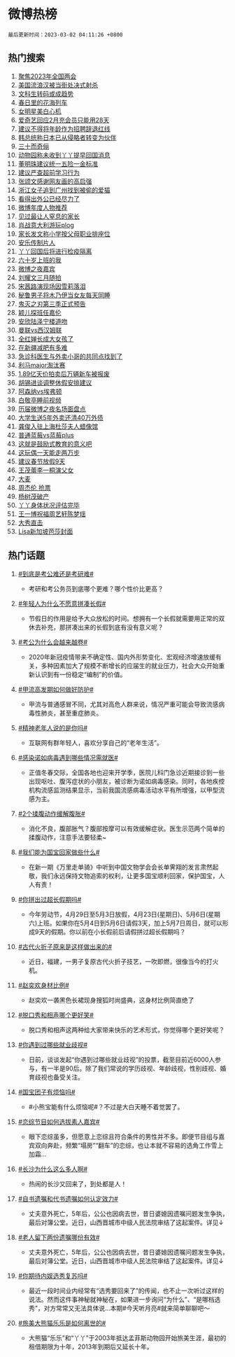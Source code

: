 # 微博热榜

`最后更新时间：2023-03-02 04:11:26 +0800`

## 热门搜索

1. [聚焦2023年全国两会](https://m.weibo.cn/search?containerid=100103type%3D1%26t%3D10%26q%3D%23%E8%81%9A%E7%84%A62023%E5%B9%B4%E5%85%A8%E5%9B%BD%E4%B8%A4%E4%BC%9A%23&stream_entry_id=51&isnewpage=1&extparam=seat%3D1%26c_type%3D51%26stream_entry_id%3D51%26filter_type%3Drealtimehot%26pos%3D0%26dgr%3D0%26cate%3D10103%26display_time%3D1677701485%26pre_seqid%3D1677701485602031888153&luicode=10000011&lfid=106003type%253D25%2526t%253D3%2526disable_hot%253D1%2526filter_type%253Drealtimehot)
1. [美国流浪汉被当街处决式射杀](https://m.weibo.cn/search?containerid=100103type%3D1%26t%3D10%26q%3D%23%E7%BE%8E%E5%9B%BD%E6%B5%81%E6%B5%AA%E6%B1%89%E8%A2%AB%E5%BD%93%E8%A1%97%E5%A4%84%E5%86%B3%E5%BC%8F%E5%B0%84%E6%9D%80%23&stream_entry_id=31&isnewpage=1&extparam=seat%3D1%26lcate%3D5001%26c_type%3D31%26cate%3D5001%26band_rank%3D1%26q%3D%2523%25E7%25BE%258E%25E5%259B%25BD%25E6%25B5%2581%25E6%25B5%25AA%25E6%25B1%2589%25E8%25A2%25AB%25E5%25BD%2593%25E8%25A1%2597%25E5%25A4%2584%25E5%2586%25B3%25E5%25BC%258F%25E5%25B0%2584%25E6%259D%2580%2523%26dgr%3D0%26stream_entry_id%3D31%26filter_type%3Drealtimehot%26pos%3D0%26realpos%3D1%26flag%3D0%26display_time%3D1677701485%26pre_seqid%3D1677701485602031888153&luicode=10000011&lfid=106003type%253D25%2526t%253D3%2526disable_hot%253D1%2526filter_type%253Drealtimehot)
1. [文科生转码或成趋势](https://m.weibo.cn/search?containerid=100103type%3D1%26t%3D10%26q%3D%23%E6%96%87%E7%A7%91%E7%94%9F%E8%BD%AC%E7%A0%81%E6%88%96%E6%88%90%E8%B6%8B%E5%8A%BF%23&stream_entry_id=31&isnewpage=1&extparam=seat%3D1%26lcate%3D5001%26c_type%3D31%26cate%3D5001%26band_rank%3D2%26q%3D%2523%25E6%2596%2587%25E7%25A7%2591%25E7%2594%259F%25E8%25BD%25AC%25E7%25A0%2581%25E6%2588%2596%25E6%2588%2590%25E8%25B6%258B%25E5%258A%25BF%2523%26dgr%3D0%26stream_entry_id%3D31%26filter_type%3Drealtimehot%26pos%3D1%26realpos%3D2%26flag%3D0%26display_time%3D1677701485%26pre_seqid%3D1677701485602031888153&luicode=10000011&lfid=106003type%253D25%2526t%253D3%2526disable_hot%253D1%2526filter_type%253Drealtimehot)
1. [春日里的花海列车](https://m.weibo.cn/search?containerid=100103type%3D1%26t%3D10%26q%3D%23%E6%98%A5%E6%97%A5%E9%87%8C%E7%9A%84%E8%8A%B1%E6%B5%B7%E5%88%97%E8%BD%A6%23&stream_entry_id=31&isnewpage=1&extparam=seat%3D1%26lcate%3D5001%26c_type%3D31%26cate%3D5001%26band_rank%3D3%26q%3D%2523%25E6%2598%25A5%25E6%2597%25A5%25E9%2587%258C%25E7%259A%2584%25E8%258A%25B1%25E6%25B5%25B7%25E5%2588%2597%25E8%25BD%25A6%2523%26dgr%3D0%26stream_entry_id%3D31%26filter_type%3Drealtimehot%26pos%3D2%26realpos%3D3%26flag%3D0%26display_time%3D1677701485%26pre_seqid%3D1677701485602031888153&luicode=10000011&lfid=106003type%253D25%2526t%253D3%2526disable_hot%253D1%2526filter_type%253Drealtimehot)
1. [女明星美白心机](https://m.weibo.cn/search?containerid=100103type%3D1%26t%3D10%26q%3D%23%E5%A5%B3%E6%98%8E%E6%98%9F%E7%BE%8E%E7%99%BD%E5%BF%83%E6%9C%BA%23&stream_entry_id=31&isnewpage=1&extparam=seat%3D1%26lcate%3D5001%26c_type%3D31%26cate%3D5001%26adid%3D181147%26q%3D%2523%25E5%25A5%25B3%25E6%2598%258E%25E6%2598%259F%25E7%25BE%258E%25E7%2599%25BD%25E5%25BF%2583%25E6%259C%25BA%2523%26dgr%3D0%26stream_entry_id%3D31%26filter_type%3Drealtimehot%26band_rank%3D4%26topic_ad%3D1%26pos%3D3%26display_time%3D1677701485%26pre_seqid%3D1677701485602031888153&luicode=10000011&lfid=106003type%253D25%2526t%253D3%2526disable_hot%253D1%2526filter_type%253Drealtimehot)
1. [爱奇艺回应2月充会员只能用28天](https://m.weibo.cn/search?containerid=100103type%3D1%26t%3D10%26q%3D%23%E7%88%B1%E5%A5%87%E8%89%BA%E5%9B%9E%E5%BA%942%E6%9C%88%E5%85%85%E4%BC%9A%E5%91%98%E5%8F%AA%E8%83%BD%E7%94%A828%E5%A4%A9%23&stream_entry_id=31&isnewpage=1&extparam=seat%3D1%26lcate%3D5001%26c_type%3D31%26cate%3D5001%26band_rank%3D4%26q%3D%2523%25E7%2588%25B1%25E5%25A5%2587%25E8%2589%25BA%25E5%259B%259E%25E5%25BA%25942%25E6%259C%2588%25E5%2585%2585%25E4%25BC%259A%25E5%2591%2598%25E5%258F%25AA%25E8%2583%25BD%25E7%2594%25A828%25E5%25A4%25A9%2523%26dgr%3D0%26stream_entry_id%3D31%26filter_type%3Drealtimehot%26pos%3D4%26realpos%3D4%26flag%3D0%26display_time%3D1677701485%26pre_seqid%3D1677701485602031888153&luicode=10000011&lfid=106003type%253D25%2526t%253D3%2526disable_hot%253D1%2526filter_type%253Drealtimehot)
1. [建议不得将年龄作为招聘辞退红线](https://m.weibo.cn/search?containerid=100103type%3D1%26t%3D10%26q%3D%23%E5%BB%BA%E8%AE%AE%E4%B8%8D%E5%BE%97%E5%B0%86%E5%B9%B4%E9%BE%84%E4%BD%9C%E4%B8%BA%E6%8B%9B%E8%81%98%E8%BE%9E%E9%80%80%E7%BA%A2%E7%BA%BF%23&stream_entry_id=31&isnewpage=1&extparam=seat%3D1%26lcate%3D5001%26c_type%3D31%26cate%3D5001%26band_rank%3D5%26q%3D%2523%25E5%25BB%25BA%25E8%25AE%25AE%25E4%25B8%258D%25E5%25BE%2597%25E5%25B0%2586%25E5%25B9%25B4%25E9%25BE%2584%25E4%25BD%259C%25E4%25B8%25BA%25E6%258B%259B%25E8%2581%2598%25E8%25BE%259E%25E9%2580%2580%25E7%25BA%25A2%25E7%25BA%25BF%2523%26dgr%3D0%26stream_entry_id%3D31%26filter_type%3Drealtimehot%26pos%3D5%26realpos%3D5%26flag%3D0%26display_time%3D1677701485%26pre_seqid%3D1677701485602031888153&luicode=10000011&lfid=106003type%253D25%2526t%253D3%2526disable_hot%253D1%2526filter_type%253Drealtimehot)
1. [韩总统称日本已从侵略者转变为伙伴](https://m.weibo.cn/search?containerid=100103type%3D1%26t%3D10%26q%3D%23%E9%9F%A9%E6%80%BB%E7%BB%9F%E7%A7%B0%E6%97%A5%E6%9C%AC%E5%B7%B2%E4%BB%8E%E4%BE%B5%E7%95%A5%E8%80%85%E8%BD%AC%E5%8F%98%E4%B8%BA%E4%BC%99%E4%BC%B4%23&stream_entry_id=31&isnewpage=1&extparam=seat%3D1%26lcate%3D5001%26c_type%3D31%26cate%3D5001%26band_rank%3D6%26q%3D%2523%25E9%259F%25A9%25E6%2580%25BB%25E7%25BB%259F%25E7%25A7%25B0%25E6%2597%25A5%25E6%259C%25AC%25E5%25B7%25B2%25E4%25BB%258E%25E4%25BE%25B5%25E7%2595%25A5%25E8%2580%2585%25E8%25BD%25AC%25E5%258F%2598%25E4%25B8%25BA%25E4%25BC%2599%25E4%25BC%25B4%2523%26dgr%3D0%26stream_entry_id%3D31%26filter_type%3Drealtimehot%26pos%3D6%26realpos%3D6%26flag%3D0%26display_time%3D1677701485%26pre_seqid%3D1677701485602031888153&luicode=10000011&lfid=106003type%253D25%2526t%253D3%2526disable_hot%253D1%2526filter_type%253Drealtimehot)
1. [三十而奇俪](https://m.weibo.cn/search?containerid=100103type%3D1%26t%3D10%26q%3D%23%E4%B8%89%E5%8D%81%E8%80%8C%E5%A5%87%E4%BF%AA%23&stream_entry_id=31&isnewpage=1&extparam=seat%3D1%26lcate%3D5001%26c_type%3D31%26cate%3D5001%26adid%3D181159%26q%3D%2523%25E4%25B8%2589%25E5%258D%2581%25E8%2580%258C%25E5%25A5%2587%25E4%25BF%25AA%2523%26dgr%3D0%26stream_entry_id%3D31%26filter_type%3Drealtimehot%26band_rank%3D7%26topic_ad%3D1%26pos%3D7%26display_time%3D1677701485%26pre_seqid%3D1677701485602031888153&luicode=10000011&lfid=106003type%253D25%2526t%253D3%2526disable_hot%253D1%2526filter_type%253Drealtimehot)
1. [动物园称未收到丫丫提早回国消息](https://m.weibo.cn/search?containerid=100103type%3D1%26t%3D10%26q%3D%23%E5%8A%A8%E7%89%A9%E5%9B%AD%E7%A7%B0%E6%9C%AA%E6%94%B6%E5%88%B0%E4%B8%AB%E4%B8%AB%E6%8F%90%E6%97%A9%E5%9B%9E%E5%9B%BD%E6%B6%88%E6%81%AF%23&stream_entry_id=31&isnewpage=1&extparam=seat%3D1%26lcate%3D5001%26c_type%3D31%26cate%3D5001%26band_rank%3D7%26q%3D%2523%25E5%258A%25A8%25E7%2589%25A9%25E5%259B%25AD%25E7%25A7%25B0%25E6%259C%25AA%25E6%2594%25B6%25E5%2588%25B0%25E4%25B8%25AB%25E4%25B8%25AB%25E6%258F%2590%25E6%2597%25A9%25E5%259B%259E%25E5%259B%25BD%25E6%25B6%2588%25E6%2581%25AF%2523%26dgr%3D0%26stream_entry_id%3D31%26filter_type%3Drealtimehot%26pos%3D8%26realpos%3D7%26flag%3D0%26display_time%3D1677701485%26pre_seqid%3D1677701485602031888153&luicode=10000011&lfid=106003type%253D25%2526t%253D3%2526disable_hot%253D1%2526filter_type%253Drealtimehot)
1. [董明珠建议统一五险一金标准](https://m.weibo.cn/search?containerid=100103type%3D1%26t%3D10%26q%3D%23%E8%91%A3%E6%98%8E%E7%8F%A0%E5%BB%BA%E8%AE%AE%E7%BB%9F%E4%B8%80%E4%BA%94%E9%99%A9%E4%B8%80%E9%87%91%E6%A0%87%E5%87%86%23&stream_entry_id=31&isnewpage=1&extparam=seat%3D1%26lcate%3D5001%26c_type%3D31%26cate%3D5001%26band_rank%3D8%26q%3D%2523%25E8%2591%25A3%25E6%2598%258E%25E7%258F%25A0%25E5%25BB%25BA%25E8%25AE%25AE%25E7%25BB%259F%25E4%25B8%2580%25E4%25BA%2594%25E9%2599%25A9%25E4%25B8%2580%25E9%2587%2591%25E6%25A0%2587%25E5%2587%2586%2523%26dgr%3D0%26stream_entry_id%3D31%26filter_type%3Drealtimehot%26pos%3D9%26realpos%3D8%26flag%3D0%26display_time%3D1677701485%26pre_seqid%3D1677701485602031888153&luicode=10000011&lfid=106003type%253D25%2526t%253D3%2526disable_hot%253D1%2526filter_type%253Drealtimehot)
1. [建议严查超前学习行为](https://m.weibo.cn/search?containerid=100103type%3D1%26t%3D10%26q%3D%23%E5%BB%BA%E8%AE%AE%E4%B8%A5%E6%9F%A5%E8%B6%85%E5%89%8D%E5%AD%A6%E4%B9%A0%E8%A1%8C%E4%B8%BA%23&stream_entry_id=31&isnewpage=1&extparam=seat%3D1%26lcate%3D5001%26c_type%3D31%26cate%3D5001%26band_rank%3D9%26q%3D%2523%25E5%25BB%25BA%25E8%25AE%25AE%25E4%25B8%25A5%25E6%259F%25A5%25E8%25B6%2585%25E5%2589%258D%25E5%25AD%25A6%25E4%25B9%25A0%25E8%25A1%258C%25E4%25B8%25BA%2523%26dgr%3D0%26stream_entry_id%3D31%26filter_type%3Drealtimehot%26pos%3D10%26realpos%3D9%26flag%3D0%26display_time%3D1677701485%26pre_seqid%3D1677701485602031888153&luicode=10000011&lfid=106003type%253D25%2526t%253D3%2526disable_hot%253D1%2526filter_type%253Drealtimehot)
1. [张颂文感谢网友画的高启强](https://m.weibo.cn/search?containerid=100103type%3D1%26t%3D10%26q%3D%23%E5%BC%A0%E9%A2%82%E6%96%87%E6%84%9F%E8%B0%A2%E7%BD%91%E5%8F%8B%E7%94%BB%E7%9A%84%E9%AB%98%E5%90%AF%E5%BC%BA%23&stream_entry_id=31&isnewpage=1&extparam=seat%3D1%26lcate%3D5001%26c_type%3D31%26cate%3D5001%26band_rank%3D10%26q%3D%2523%25E5%25BC%25A0%25E9%25A2%2582%25E6%2596%2587%25E6%2584%259F%25E8%25B0%25A2%25E7%25BD%2591%25E5%258F%258B%25E7%2594%25BB%25E7%259A%2584%25E9%25AB%2598%25E5%2590%25AF%25E5%25BC%25BA%2523%26dgr%3D0%26stream_entry_id%3D31%26filter_type%3Drealtimehot%26pos%3D11%26realpos%3D10%26flag%3D0%26display_time%3D1677701485%26pre_seqid%3D1677701485602031888153&luicode=10000011&lfid=106003type%253D25%2526t%253D3%2526disable_hot%253D1%2526filter_type%253Drealtimehot)
1. [浙江女子追到广州找到被偷的爱猫](https://m.weibo.cn/search?containerid=100103type%3D1%26t%3D10%26q%3D%23%E6%B5%99%E6%B1%9F%E5%A5%B3%E5%AD%90%E8%BF%BD%E5%88%B0%E5%B9%BF%E5%B7%9E%E6%89%BE%E5%88%B0%E8%A2%AB%E5%81%B7%E7%9A%84%E7%88%B1%E7%8C%AB%23&stream_entry_id=31&isnewpage=1&extparam=seat%3D1%26lcate%3D5001%26c_type%3D31%26cate%3D5001%26band_rank%3D11%26q%3D%2523%25E6%25B5%2599%25E6%25B1%259F%25E5%25A5%25B3%25E5%25AD%2590%25E8%25BF%25BD%25E5%2588%25B0%25E5%25B9%25BF%25E5%25B7%259E%25E6%2589%25BE%25E5%2588%25B0%25E8%25A2%25AB%25E5%2581%25B7%25E7%259A%2584%25E7%2588%25B1%25E7%258C%25AB%2523%26dgr%3D0%26stream_entry_id%3D31%26filter_type%3Drealtimehot%26pos%3D12%26realpos%3D11%26flag%3D0%26display_time%3D1677701485%26pre_seqid%3D1677701485602031888153&luicode=10000011&lfid=106003type%253D25%2526t%253D3%2526disable_hot%253D1%2526filter_type%253Drealtimehot)
1. [看得出外公已经尽力了](https://m.weibo.cn/search?containerid=100103type%3D1%26t%3D10%26q%3D%23%E7%9C%8B%E5%BE%97%E5%87%BA%E5%A4%96%E5%85%AC%E5%B7%B2%E7%BB%8F%E5%B0%BD%E5%8A%9B%E4%BA%86%23&stream_entry_id=31&isnewpage=1&extparam=seat%3D1%26lcate%3D5001%26c_type%3D31%26cate%3D5001%26band_rank%3D12%26q%3D%2523%25E7%259C%258B%25E5%25BE%2597%25E5%2587%25BA%25E5%25A4%2596%25E5%2585%25AC%25E5%25B7%25B2%25E7%25BB%258F%25E5%25B0%25BD%25E5%258A%259B%25E4%25BA%2586%2523%26dgr%3D0%26stream_entry_id%3D31%26filter_type%3Drealtimehot%26pos%3D13%26realpos%3D12%26flag%3D0%26display_time%3D1677701485%26pre_seqid%3D1677701485602031888153&luicode=10000011&lfid=106003type%253D25%2526t%253D3%2526disable_hot%253D1%2526filter_type%253Drealtimehot)
1. [微博年度人物推荐](https://m.weibo.cn/search?containerid=100103type%3D1%26t%3D10%26q%3D%23%E5%BE%AE%E5%8D%9A%E5%B9%B4%E5%BA%A6%E4%BA%BA%E7%89%A9%E6%8E%A8%E8%8D%90%23&stream_entry_id=31&isnewpage=1&extparam=seat%3D1%26lcate%3D5001%26c_type%3D31%26cate%3D5001%26band_rank%3D13%26q%3D%2523%25E5%25BE%25AE%25E5%258D%259A%25E5%25B9%25B4%25E5%25BA%25A6%25E4%25BA%25BA%25E7%2589%25A9%25E6%258E%25A8%25E8%258D%2590%2523%26dgr%3D0%26stream_entry_id%3D31%26filter_type%3Drealtimehot%26pos%3D14%26realpos%3D13%26flag%3D0%26display_time%3D1677701485%26pre_seqid%3D1677701485602031888153&luicode=10000011&lfid=106003type%253D25%2526t%253D3%2526disable_hot%253D1%2526filter_type%253Drealtimehot)
1. [见过最让人窒息的家长](https://m.weibo.cn/search?containerid=100103type%3D1%26t%3D10%26q%3D%23%E8%A7%81%E8%BF%87%E6%9C%80%E8%AE%A9%E4%BA%BA%E7%AA%92%E6%81%AF%E7%9A%84%E5%AE%B6%E9%95%BF%23&stream_entry_id=31&isnewpage=1&extparam=seat%3D1%26lcate%3D5001%26c_type%3D31%26cate%3D5001%26band_rank%3D14%26q%3D%2523%25E8%25A7%2581%25E8%25BF%2587%25E6%259C%2580%25E8%25AE%25A9%25E4%25BA%25BA%25E7%25AA%2592%25E6%2581%25AF%25E7%259A%2584%25E5%25AE%25B6%25E9%2595%25BF%2523%26dgr%3D0%26stream_entry_id%3D31%26filter_type%3Drealtimehot%26pos%3D15%26realpos%3D14%26flag%3D0%26display_time%3D1677701485%26pre_seqid%3D1677701485602031888153&luicode=10000011&lfid=106003type%253D25%2526t%253D3%2526disable_hot%253D1%2526filter_type%253Drealtimehot)
1. [肖战意大利游玩plog](https://m.weibo.cn/search?containerid=100103type%3D1%26t%3D10%26q%3D%23%E8%82%96%E6%88%98%E6%84%8F%E5%A4%A7%E5%88%A9%E6%B8%B8%E7%8E%A9plog%23&stream_entry_id=31&isnewpage=1&extparam=seat%3D1%26lcate%3D5001%26c_type%3D31%26cate%3D5001%26band_rank%3D15%26q%3D%2523%25E8%2582%2596%25E6%2588%2598%25E6%2584%258F%25E5%25A4%25A7%25E5%2588%25A9%25E6%25B8%25B8%25E7%258E%25A9plog%2523%26dgr%3D0%26stream_entry_id%3D31%26filter_type%3Drealtimehot%26pos%3D16%26realpos%3D15%26flag%3D0%26display_time%3D1677701485%26pre_seqid%3D1677701485602031888153&luicode=10000011&lfid=106003type%253D25%2526t%253D3%2526disable_hot%253D1%2526filter_type%253Drealtimehot)
1. [家长发文称小学按父母职业排座位](https://m.weibo.cn/search?containerid=100103type%3D1%26t%3D10%26q%3D%23%E5%AE%B6%E9%95%BF%E5%8F%91%E6%96%87%E7%A7%B0%E5%B0%8F%E5%AD%A6%E6%8C%89%E7%88%B6%E6%AF%8D%E8%81%8C%E4%B8%9A%E6%8E%92%E5%BA%A7%E4%BD%8D%23&stream_entry_id=31&isnewpage=1&extparam=seat%3D1%26lcate%3D5001%26c_type%3D31%26cate%3D5001%26band_rank%3D16%26q%3D%2523%25E5%25AE%25B6%25E9%2595%25BF%25E5%258F%2591%25E6%2596%2587%25E7%25A7%25B0%25E5%25B0%258F%25E5%25AD%25A6%25E6%258C%2589%25E7%2588%25B6%25E6%25AF%258D%25E8%2581%258C%25E4%25B8%259A%25E6%258E%2592%25E5%25BA%25A7%25E4%25BD%258D%2523%26dgr%3D0%26stream_entry_id%3D31%26filter_type%3Drealtimehot%26pos%3D17%26realpos%3D16%26flag%3D0%26display_time%3D1677701485%26pre_seqid%3D1677701485602031888153&luicode=10000011&lfid=106003type%253D25%2526t%253D3%2526disable_hot%253D1%2526filter_type%253Drealtimehot)
1. [安乐传制片人](https://m.weibo.cn/search?containerid=100103type%3D1%26t%3D10%26q%3D%23%E5%AE%89%E4%B9%90%E4%BC%A0%E5%88%B6%E7%89%87%E4%BA%BA%23&stream_entry_id=31&isnewpage=1&extparam=seat%3D1%26lcate%3D5001%26c_type%3D31%26cate%3D5001%26band_rank%3D17%26q%3D%2523%25E5%25AE%2589%25E4%25B9%2590%25E4%25BC%25A0%25E5%2588%25B6%25E7%2589%2587%25E4%25BA%25BA%2523%26dgr%3D0%26stream_entry_id%3D31%26filter_type%3Drealtimehot%26pos%3D18%26realpos%3D17%26flag%3D0%26display_time%3D1677701485%26pre_seqid%3D1677701485602031888153&luicode=10000011&lfid=106003type%253D25%2526t%253D3%2526disable_hot%253D1%2526filter_type%253Drealtimehot)
1. [丫丫回国后将进行检疫隔离](https://m.weibo.cn/search?containerid=100103type%3D1%26t%3D10%26q%3D%23%E4%B8%AB%E4%B8%AB%E5%9B%9E%E5%9B%BD%E5%90%8E%E5%B0%86%E8%BF%9B%E8%A1%8C%E6%A3%80%E7%96%AB%E9%9A%94%E7%A6%BB%23&stream_entry_id=31&isnewpage=1&extparam=seat%3D1%26lcate%3D5001%26c_type%3D31%26cate%3D5001%26band_rank%3D18%26q%3D%2523%25E4%25B8%25AB%25E4%25B8%25AB%25E5%259B%259E%25E5%259B%25BD%25E5%2590%258E%25E5%25B0%2586%25E8%25BF%259B%25E8%25A1%258C%25E6%25A3%2580%25E7%2596%25AB%25E9%259A%2594%25E7%25A6%25BB%2523%26dgr%3D0%26stream_entry_id%3D31%26filter_type%3Drealtimehot%26pos%3D19%26realpos%3D18%26flag%3D0%26display_time%3D1677701485%26pre_seqid%3D1677701485602031888153&luicode=10000011&lfid=106003type%253D25%2526t%253D3%2526disable_hot%253D1%2526filter_type%253Drealtimehot)
1. [六十岁上班的我](https://m.weibo.cn/search?containerid=100103type%3D1%26t%3D10%26q%3D%23%E5%85%AD%E5%8D%81%E5%B2%81%E4%B8%8A%E7%8F%AD%E7%9A%84%E6%88%91%23&stream_entry_id=31&isnewpage=1&extparam=seat%3D1%26lcate%3D5001%26c_type%3D31%26cate%3D5001%26band_rank%3D19%26q%3D%2523%25E5%2585%25AD%25E5%258D%2581%25E5%25B2%2581%25E4%25B8%258A%25E7%258F%25AD%25E7%259A%2584%25E6%2588%2591%2523%26dgr%3D0%26stream_entry_id%3D31%26filter_type%3Drealtimehot%26pos%3D20%26realpos%3D19%26flag%3D0%26display_time%3D1677701485%26pre_seqid%3D1677701485602031888153&luicode=10000011&lfid=106003type%253D25%2526t%253D3%2526disable_hot%253D1%2526filter_type%253Drealtimehot)
1. [微博之夜嘉宾](https://m.weibo.cn/search?containerid=100103type%3D1%26t%3D10%26q%3D%23%E5%BE%AE%E5%8D%9A%E4%B9%8B%E5%A4%9C%E5%98%89%E5%AE%BE%23&stream_entry_id=31&isnewpage=1&extparam=seat%3D1%26lcate%3D5001%26c_type%3D31%26cate%3D5001%26band_rank%3D20%26q%3D%2523%25E5%25BE%25AE%25E5%258D%259A%25E4%25B9%258B%25E5%25A4%259C%25E5%2598%2589%25E5%25AE%25BE%2523%26dgr%3D0%26stream_entry_id%3D31%26filter_type%3Drealtimehot%26pos%3D21%26realpos%3D20%26flag%3D0%26display_time%3D1677701485%26pre_seqid%3D1677701485602031888153&luicode=10000011&lfid=106003type%253D25%2526t%253D3%2526disable_hot%253D1%2526filter_type%253Drealtimehot)
1. [刘耀文三月随拍](https://m.weibo.cn/search?containerid=100103type%3D1%26t%3D10%26q%3D%23%E5%88%98%E8%80%80%E6%96%87%E4%B8%89%E6%9C%88%E9%9A%8F%E6%8B%8D%23&stream_entry_id=31&isnewpage=1&extparam=seat%3D1%26lcate%3D5001%26c_type%3D31%26cate%3D5001%26band_rank%3D21%26q%3D%2523%25E5%2588%2598%25E8%2580%2580%25E6%2596%2587%25E4%25B8%2589%25E6%259C%2588%25E9%259A%258F%25E6%258B%258D%2523%26dgr%3D0%26stream_entry_id%3D31%26filter_type%3Drealtimehot%26pos%3D22%26realpos%3D21%26flag%3D1%26display_time%3D1677701485%26pre_seqid%3D1677701485602031888153&luicode=10000011&lfid=106003type%253D25%2526t%253D3%2526disable_hot%253D1%2526filter_type%253Drealtimehot)
1. [宋茜路演现场因雪莉落泪](https://m.weibo.cn/search?containerid=100103type%3D1%26t%3D10%26q%3D%23%E5%AE%8B%E8%8C%9C%E8%B7%AF%E6%BC%94%E7%8E%B0%E5%9C%BA%E5%9B%A0%E9%9B%AA%E8%8E%89%E8%90%BD%E6%B3%AA%23&stream_entry_id=31&isnewpage=1&extparam=seat%3D1%26lcate%3D5001%26c_type%3D31%26cate%3D5001%26band_rank%3D22%26q%3D%2523%25E5%25AE%258B%25E8%258C%259C%25E8%25B7%25AF%25E6%25BC%2594%25E7%258E%25B0%25E5%259C%25BA%25E5%259B%25A0%25E9%259B%25AA%25E8%258E%2589%25E8%2590%25BD%25E6%25B3%25AA%2523%26dgr%3D0%26stream_entry_id%3D31%26filter_type%3Drealtimehot%26pos%3D23%26realpos%3D22%26flag%3D0%26display_time%3D1677701485%26pre_seqid%3D1677701485602031888153&luicode=10000011&lfid=106003type%253D25%2526t%253D3%2526disable_hot%253D1%2526filter_type%253Drealtimehot)
1. [秘鲁男子将木乃伊当女友每天同睡](https://m.weibo.cn/search?containerid=100103type%3D1%26t%3D10%26q%3D%23%E7%A7%98%E9%B2%81%E7%94%B7%E5%AD%90%E5%B0%86%E6%9C%A8%E4%B9%83%E4%BC%8A%E5%BD%93%E5%A5%B3%E5%8F%8B%E6%AF%8F%E5%A4%A9%E5%90%8C%E7%9D%A1%23&stream_entry_id=31&isnewpage=1&extparam=seat%3D1%26lcate%3D5001%26c_type%3D31%26cate%3D5001%26band_rank%3D23%26q%3D%2523%25E7%25A7%2598%25E9%25B2%2581%25E7%2594%25B7%25E5%25AD%2590%25E5%25B0%2586%25E6%259C%25A8%25E4%25B9%2583%25E4%25BC%258A%25E5%25BD%2593%25E5%25A5%25B3%25E5%258F%258B%25E6%25AF%258F%25E5%25A4%25A9%25E5%2590%258C%25E7%259D%25A1%2523%26dgr%3D0%26stream_entry_id%3D31%26filter_type%3Drealtimehot%26pos%3D24%26realpos%3D23%26flag%3D0%26display_time%3D1677701485%26pre_seqid%3D1677701485602031888153&luicode=10000011&lfid=106003type%253D25%2526t%253D3%2526disable_hot%253D1%2526filter_type%253Drealtimehot)
1. [鬼灭之刃第三季正式预告](https://m.weibo.cn/search?containerid=100103type%3D1%26t%3D10%26q%3D%23%E9%AC%BC%E7%81%AD%E4%B9%8B%E5%88%83%E7%AC%AC%E4%B8%89%E5%AD%A3%E6%AD%A3%E5%BC%8F%E9%A2%84%E5%91%8A%23&stream_entry_id=31&isnewpage=1&extparam=seat%3D1%26lcate%3D5001%26c_type%3D31%26cate%3D5001%26band_rank%3D24%26q%3D%2523%25E9%25AC%25BC%25E7%2581%25AD%25E4%25B9%258B%25E5%2588%2583%25E7%25AC%25AC%25E4%25B8%2589%25E5%25AD%25A3%25E6%25AD%25A3%25E5%25BC%258F%25E9%25A2%2584%25E5%2591%258A%2523%26dgr%3D0%26stream_entry_id%3D31%26filter_type%3Drealtimehot%26pos%3D25%26realpos%3D24%26flag%3D0%26display_time%3D1677701485%26pre_seqid%3D1677701485602031888153&luicode=10000011&lfid=106003type%253D25%2526t%253D3%2526disable_hot%253D1%2526filter_type%253Drealtimehot)
1. [颖儿探班任嘉伦](https://m.weibo.cn/search?containerid=100103type%3D1%26t%3D10%26q%3D%23%E9%A2%96%E5%84%BF%E6%8E%A2%E7%8F%AD%E4%BB%BB%E5%98%89%E4%BC%A6%23&stream_entry_id=31&isnewpage=1&extparam=seat%3D1%26lcate%3D5001%26c_type%3D31%26cate%3D5001%26band_rank%3D25%26q%3D%2523%25E9%25A2%2596%25E5%2584%25BF%25E6%258E%25A2%25E7%258F%25AD%25E4%25BB%25BB%25E5%2598%2589%25E4%25BC%25A6%2523%26dgr%3D0%26stream_entry_id%3D31%26filter_type%3Drealtimehot%26pos%3D26%26realpos%3D25%26flag%3D0%26display_time%3D1677701485%26pre_seqid%3D1677701485602031888153&luicode=10000011&lfid=106003type%253D25%2526t%253D3%2526disable_hot%253D1%2526filter_type%253Drealtimehot)
1. [安欣陆泽宁楼道吻](https://m.weibo.cn/search?containerid=100103type%3D1%26t%3D10%26q%3D%23%E5%AE%89%E6%AC%A3%E9%99%86%E6%B3%BD%E5%AE%81%E6%A5%BC%E9%81%93%E5%90%BB%23&stream_entry_id=31&isnewpage=1&extparam=seat%3D1%26lcate%3D5001%26c_type%3D31%26cate%3D5001%26band_rank%3D26%26q%3D%2523%25E5%25AE%2589%25E6%25AC%25A3%25E9%2599%2586%25E6%25B3%25BD%25E5%25AE%2581%25E6%25A5%25BC%25E9%2581%2593%25E5%2590%25BB%2523%26dgr%3D0%26stream_entry_id%3D31%26filter_type%3Drealtimehot%26pos%3D27%26realpos%3D26%26flag%3D0%26display_time%3D1677701485%26pre_seqid%3D1677701485602031888153&luicode=10000011&lfid=106003type%253D25%2526t%253D3%2526disable_hot%253D1%2526filter_type%253Drealtimehot)
1. [曼联vs西汉姆联](https://m.weibo.cn/search?containerid=100103type%3D1%26t%3D10%26q%3D%23%E6%9B%BC%E8%81%94vs%E8%A5%BF%E6%B1%89%E5%A7%86%E8%81%94%23&stream_entry_id=31&isnewpage=1&extparam=seat%3D1%26lcate%3D5001%26c_type%3D31%26cate%3D5001%26band_rank%3D27%26q%3D%2523%25E6%259B%25BC%25E8%2581%2594vs%25E8%25A5%25BF%25E6%25B1%2589%25E5%25A7%2586%25E8%2581%2594%2523%26dgr%3D0%26stream_entry_id%3D31%26filter_type%3Drealtimehot%26pos%3D28%26realpos%3D27%26flag%3D1%26display_time%3D1677701485%26pre_seqid%3D1677701485602031888153&luicode=10000011&lfid=106003type%253D25%2526t%253D3%2526disable_hot%253D1%2526filter_type%253Drealtimehot)
1. [全红婵长成大女孩了](https://m.weibo.cn/search?containerid=100103type%3D1%26t%3D10%26q%3D%23%E5%85%A8%E7%BA%A2%E5%A9%B5%E9%95%BF%E6%88%90%E5%A4%A7%E5%A5%B3%E5%AD%A9%E4%BA%86%23&stream_entry_id=31&isnewpage=1&extparam=seat%3D1%26lcate%3D5001%26c_type%3D31%26cate%3D5001%26band_rank%3D28%26q%3D%2523%25E5%2585%25A8%25E7%25BA%25A2%25E5%25A9%25B5%25E9%2595%25BF%25E6%2588%2590%25E5%25A4%25A7%25E5%25A5%25B3%25E5%25AD%25A9%25E4%25BA%2586%2523%26dgr%3D0%26stream_entry_id%3D31%26filter_type%3Drealtimehot%26pos%3D29%26realpos%3D28%26flag%3D0%26display_time%3D1677701485%26pre_seqid%3D1677701485602031888153&luicode=10000011&lfid=106003type%253D25%2526t%253D3%2526disable_hot%253D1%2526filter_type%253Drealtimehot)
1. [在新疆减肥有多难](https://m.weibo.cn/search?containerid=100103type%3D1%26t%3D10%26q%3D%23%E5%9C%A8%E6%96%B0%E7%96%86%E5%87%8F%E8%82%A5%E6%9C%89%E5%A4%9A%E9%9A%BE%23&stream_entry_id=31&isnewpage=1&extparam=seat%3D1%26lcate%3D5001%26c_type%3D31%26cate%3D5001%26band_rank%3D29%26q%3D%2523%25E5%259C%25A8%25E6%2596%25B0%25E7%2596%2586%25E5%2587%258F%25E8%2582%25A5%25E6%259C%2589%25E5%25A4%259A%25E9%259A%25BE%2523%26dgr%3D0%26stream_entry_id%3D31%26filter_type%3Drealtimehot%26pos%3D30%26realpos%3D29%26flag%3D0%26display_time%3D1677701485%26pre_seqid%3D1677701485602031888153&luicode=10000011&lfid=106003type%253D25%2526t%253D3%2526disable_hot%253D1%2526filter_type%253Drealtimehot)
1. [急诊科医生与外卖小哥的共同点找到了](https://m.weibo.cn/search?containerid=100103type%3D1%26t%3D10%26q%3D%23%E6%80%A5%E8%AF%8A%E7%A7%91%E5%8C%BB%E7%94%9F%E4%B8%8E%E5%A4%96%E5%8D%96%E5%B0%8F%E5%93%A5%E7%9A%84%E5%85%B1%E5%90%8C%E7%82%B9%E6%89%BE%E5%88%B0%E4%BA%86%23&stream_entry_id=31&isnewpage=1&extparam=seat%3D1%26lcate%3D5001%26c_type%3D31%26cate%3D5001%26band_rank%3D30%26q%3D%2523%25E6%2580%25A5%25E8%25AF%258A%25E7%25A7%2591%25E5%258C%25BB%25E7%2594%259F%25E4%25B8%258E%25E5%25A4%2596%25E5%258D%2596%25E5%25B0%258F%25E5%2593%25A5%25E7%259A%2584%25E5%2585%25B1%25E5%2590%258C%25E7%2582%25B9%25E6%2589%25BE%25E5%2588%25B0%25E4%25BA%2586%2523%26dgr%3D0%26stream_entry_id%3D31%26filter_type%3Drealtimehot%26pos%3D31%26realpos%3D30%26flag%3D0%26display_time%3D1677701485%26pre_seqid%3D1677701485602031888153&luicode=10000011&lfid=106003type%253D25%2526t%253D3%2526disable_hot%253D1%2526filter_type%253Drealtimehot)
1. [利马major淘汰赛](https://m.weibo.cn/search?containerid=100103type%3D1%26t%3D10%26q%3D%23%E5%88%A9%E9%A9%ACmajor%E6%B7%98%E6%B1%B0%E8%B5%9B%23&stream_entry_id=31&isnewpage=1&extparam=seat%3D1%26lcate%3D5001%26c_type%3D31%26cate%3D5001%26band_rank%3D31%26q%3D%2523%25E5%2588%25A9%25E9%25A9%25ACmajor%25E6%25B7%2598%25E6%25B1%25B0%25E8%25B5%259B%2523%26dgr%3D0%26stream_entry_id%3D31%26filter_type%3Drealtimehot%26pos%3D32%26realpos%3D31%26flag%3D1%26display_time%3D1677701485%26pre_seqid%3D1677701485602031888153&luicode=10000011&lfid=106003type%253D25%2526t%253D3%2526disable_hot%253D1%2526filter_type%253Drealtimehot)
1. [1.89亿天价拍卖后万辆新车被报废](https://m.weibo.cn/search?containerid=100103type%3D1%26t%3D10%26q%3D%231.89%E4%BA%BF%E5%A4%A9%E4%BB%B7%E6%8B%8D%E5%8D%96%E5%90%8E%E4%B8%87%E8%BE%86%E6%96%B0%E8%BD%A6%E8%A2%AB%E6%8A%A5%E5%BA%9F%23&stream_entry_id=31&isnewpage=1&extparam=seat%3D1%26lcate%3D5001%26c_type%3D31%26cate%3D5001%26band_rank%3D32%26q%3D%25231.89%25E4%25BA%25BF%25E5%25A4%25A9%25E4%25BB%25B7%25E6%258B%258D%25E5%258D%2596%25E5%2590%258E%25E4%25B8%2587%25E8%25BE%2586%25E6%2596%25B0%25E8%25BD%25A6%25E8%25A2%25AB%25E6%258A%25A5%25E5%25BA%259F%2523%26dgr%3D0%26stream_entry_id%3D31%26filter_type%3Drealtimehot%26pos%3D33%26realpos%3D32%26flag%3D0%26display_time%3D1677701485%26pre_seqid%3D1677701485602031888153&luicode=10000011&lfid=106003type%253D25%2526t%253D3%2526disable_hot%253D1%2526filter_type%253Drealtimehot)
1. [胡锡进谈调整休假安排建议](https://m.weibo.cn/search?containerid=100103type%3D1%26t%3D10%26q%3D%23%E8%83%A1%E9%94%A1%E8%BF%9B%E8%B0%88%E8%B0%83%E6%95%B4%E4%BC%91%E5%81%87%E5%AE%89%E6%8E%92%E5%BB%BA%E8%AE%AE%23&stream_entry_id=31&isnewpage=1&extparam=seat%3D1%26lcate%3D5001%26c_type%3D31%26cate%3D5001%26band_rank%3D33%26q%3D%2523%25E8%2583%25A1%25E9%2594%25A1%25E8%25BF%259B%25E8%25B0%2588%25E8%25B0%2583%25E6%2595%25B4%25E4%25BC%2591%25E5%2581%2587%25E5%25AE%2589%25E6%258E%2592%25E5%25BB%25BA%25E8%25AE%25AE%2523%26dgr%3D0%26stream_entry_id%3D31%26filter_type%3Drealtimehot%26pos%3D34%26realpos%3D33%26flag%3D0%26display_time%3D1677701485%26pre_seqid%3D1677701485602031888153&luicode=10000011&lfid=106003type%253D25%2526t%253D3%2526disable_hot%253D1%2526filter_type%253Drealtimehot)
1. [阿森纳vs埃弗顿](https://m.weibo.cn/search?containerid=100103type%3D1%26t%3D10%26q%3D%23%E9%98%BF%E6%A3%AE%E7%BA%B3vs%E5%9F%83%E5%BC%97%E9%A1%BF%23&stream_entry_id=31&isnewpage=1&extparam=seat%3D1%26lcate%3D5001%26c_type%3D31%26cate%3D5001%26band_rank%3D34%26q%3D%2523%25E9%2598%25BF%25E6%25A3%25AE%25E7%25BA%25B3vs%25E5%259F%2583%25E5%25BC%2597%25E9%25A1%25BF%2523%26dgr%3D0%26stream_entry_id%3D31%26filter_type%3Drealtimehot%26pos%3D35%26realpos%3D34%26flag%3D1%26display_time%3D1677701485%26pre_seqid%3D1677701485602031888153&luicode=10000011&lfid=106003type%253D25%2526t%253D3%2526disable_hot%253D1%2526filter_type%253Drealtimehot)
1. [白敬亭睡前视频](https://m.weibo.cn/search?containerid=100103type%3D1%26t%3D10%26q%3D%23%E7%99%BD%E6%95%AC%E4%BA%AD%E7%9D%A1%E5%89%8D%E8%A7%86%E9%A2%91%23&stream_entry_id=31&isnewpage=1&extparam=seat%3D1%26lcate%3D5001%26c_type%3D31%26cate%3D5001%26band_rank%3D35%26q%3D%2523%25E7%2599%25BD%25E6%2595%25AC%25E4%25BA%25AD%25E7%259D%25A1%25E5%2589%258D%25E8%25A7%2586%25E9%25A2%2591%2523%26dgr%3D0%26stream_entry_id%3D31%26filter_type%3Drealtimehot%26pos%3D36%26realpos%3D35%26flag%3D0%26display_time%3D1677701485%26pre_seqid%3D1677701485602031888153&luicode=10000011&lfid=106003type%253D25%2526t%253D3%2526disable_hot%253D1%2526filter_type%253Drealtimehot)
1. [历届微博之夜名场面盘点](https://m.weibo.cn/search?containerid=100103type%3D1%26t%3D10%26q%3D%23%E5%8E%86%E5%B1%8A%E5%BE%AE%E5%8D%9A%E4%B9%8B%E5%A4%9C%E5%90%8D%E5%9C%BA%E9%9D%A2%E7%9B%98%E7%82%B9%23&stream_entry_id=31&isnewpage=1&extparam=seat%3D1%26lcate%3D5001%26c_type%3D31%26cate%3D5001%26band_rank%3D36%26q%3D%2523%25E5%258E%2586%25E5%25B1%258A%25E5%25BE%25AE%25E5%258D%259A%25E4%25B9%258B%25E5%25A4%259C%25E5%2590%258D%25E5%259C%25BA%25E9%259D%25A2%25E7%259B%2598%25E7%2582%25B9%2523%26dgr%3D0%26stream_entry_id%3D31%26filter_type%3Drealtimehot%26pos%3D37%26realpos%3D36%26flag%3D0%26display_time%3D1677701485%26pre_seqid%3D1677701485602031888153&luicode=10000011&lfid=106003type%253D25%2526t%253D3%2526disable_hot%253D1%2526filter_type%253Drealtimehot)
1. [大学生送5年外卖还清40万外债](https://m.weibo.cn/search?containerid=100103type%3D1%26t%3D10%26q%3D%23%E5%A4%A7%E5%AD%A6%E7%94%9F%E9%80%815%E5%B9%B4%E5%A4%96%E5%8D%96%E8%BF%98%E6%B8%8540%E4%B8%87%E5%A4%96%E5%80%BA%23&stream_entry_id=31&isnewpage=1&extparam=seat%3D1%26lcate%3D5001%26c_type%3D31%26cate%3D5001%26band_rank%3D37%26q%3D%2523%25E5%25A4%25A7%25E5%25AD%25A6%25E7%2594%259F%25E9%2580%25815%25E5%25B9%25B4%25E5%25A4%2596%25E5%258D%2596%25E8%25BF%2598%25E6%25B8%258540%25E4%25B8%2587%25E5%25A4%2596%25E5%2580%25BA%2523%26dgr%3D0%26stream_entry_id%3D31%26filter_type%3Drealtimehot%26pos%3D38%26realpos%3D37%26flag%3D0%26display_time%3D1677701485%26pre_seqid%3D1677701485602031888153&luicode=10000011&lfid=106003type%253D25%2526t%253D3%2526disable_hot%253D1%2526filter_type%253Drealtimehot)
1. [龚俊入驻上海杜莎夫人蜡像馆](https://m.weibo.cn/search?containerid=100103type%3D1%26t%3D10%26q%3D%23%E9%BE%9A%E4%BF%8A%E5%85%A5%E9%A9%BB%E4%B8%8A%E6%B5%B7%E6%9D%9C%E8%8E%8E%E5%A4%AB%E4%BA%BA%E8%9C%A1%E5%83%8F%E9%A6%86%23&stream_entry_id=31&isnewpage=1&extparam=seat%3D1%26lcate%3D5001%26c_type%3D31%26cate%3D5001%26band_rank%3D38%26q%3D%2523%25E9%25BE%259A%25E4%25BF%258A%25E5%2585%25A5%25E9%25A9%25BB%25E4%25B8%258A%25E6%25B5%25B7%25E6%259D%259C%25E8%258E%258E%25E5%25A4%25AB%25E4%25BA%25BA%25E8%259C%25A1%25E5%2583%258F%25E9%25A6%2586%2523%26dgr%3D0%26stream_entry_id%3D31%26filter_type%3Drealtimehot%26pos%3D39%26realpos%3D38%26flag%3D0%26display_time%3D1677701485%26pre_seqid%3D1677701485602031888153&luicode=10000011&lfid=106003type%253D25%2526t%253D3%2526disable_hot%253D1%2526filter_type%253Drealtimehot)
1. [普通蓝莓vs蓝莓plus](https://m.weibo.cn/search?containerid=100103type%3D1%26t%3D10%26q%3D%23%E6%99%AE%E9%80%9A%E8%93%9D%E8%8E%93vs%E8%93%9D%E8%8E%93plus%23&stream_entry_id=31&isnewpage=1&extparam=seat%3D1%26lcate%3D5001%26c_type%3D31%26cate%3D5001%26band_rank%3D39%26q%3D%2523%25E6%2599%25AE%25E9%2580%259A%25E8%2593%259D%25E8%258E%2593vs%25E8%2593%259D%25E8%258E%2593plus%2523%26dgr%3D0%26stream_entry_id%3D31%26filter_type%3Drealtimehot%26pos%3D40%26realpos%3D39%26flag%3D1%26display_time%3D1677701485%26pre_seqid%3D1677701485602031888153&luicode=10000011&lfid=106003type%253D25%2526t%253D3%2526disable_hot%253D1%2526filter_type%253Drealtimehot)
1. [这就是鼓励式教育的意义吧](https://m.weibo.cn/search?containerid=100103type%3D1%26t%3D10%26q%3D%23%E8%BF%99%E5%B0%B1%E6%98%AF%E9%BC%93%E5%8A%B1%E5%BC%8F%E6%95%99%E8%82%B2%E7%9A%84%E6%84%8F%E4%B9%89%E5%90%A7%23&stream_entry_id=31&isnewpage=1&extparam=seat%3D1%26lcate%3D5001%26c_type%3D31%26cate%3D5001%26band_rank%3D40%26q%3D%2523%25E8%25BF%2599%25E5%25B0%25B1%25E6%2598%25AF%25E9%25BC%2593%25E5%258A%25B1%25E5%25BC%258F%25E6%2595%2599%25E8%2582%25B2%25E7%259A%2584%25E6%2584%258F%25E4%25B9%2589%25E5%2590%25A7%2523%26dgr%3D0%26stream_entry_id%3D31%26filter_type%3Drealtimehot%26pos%3D41%26realpos%3D40%26flag%3D0%26display_time%3D1677701485%26pre_seqid%3D1677701485602031888153&luicode=10000011&lfid=106003type%253D25%2526t%253D3%2526disable_hot%253D1%2526filter_type%253Drealtimehot)
1. [这玩偶一天能走两万步](https://m.weibo.cn/search?containerid=100103type%3D1%26t%3D10%26q%3D%23%E8%BF%99%E7%8E%A9%E5%81%B6%E4%B8%80%E5%A4%A9%E8%83%BD%E8%B5%B0%E4%B8%A4%E4%B8%87%E6%AD%A5%23&stream_entry_id=31&isnewpage=1&extparam=seat%3D1%26lcate%3D5001%26c_type%3D31%26cate%3D5001%26band_rank%3D41%26q%3D%2523%25E8%25BF%2599%25E7%258E%25A9%25E5%2581%25B6%25E4%25B8%2580%25E5%25A4%25A9%25E8%2583%25BD%25E8%25B5%25B0%25E4%25B8%25A4%25E4%25B8%2587%25E6%25AD%25A5%2523%26dgr%3D0%26stream_entry_id%3D31%26filter_type%3Drealtimehot%26pos%3D42%26realpos%3D41%26flag%3D0%26display_time%3D1677701485%26pre_seqid%3D1677701485602031888153&luicode=10000011&lfid=106003type%253D25%2526t%253D3%2526disable_hot%253D1%2526filter_type%253Drealtimehot)
1. [建议春节放假9天](https://m.weibo.cn/search?containerid=100103type%3D1%26t%3D10%26q%3D%23%E5%BB%BA%E8%AE%AE%E6%98%A5%E8%8A%82%E6%94%BE%E5%81%879%E5%A4%A9%23&stream_entry_id=31&isnewpage=1&extparam=seat%3D1%26lcate%3D5001%26c_type%3D31%26cate%3D5001%26band_rank%3D42%26q%3D%2523%25E5%25BB%25BA%25E8%25AE%25AE%25E6%2598%25A5%25E8%258A%2582%25E6%2594%25BE%25E5%2581%25879%25E5%25A4%25A9%2523%26dgr%3D0%26stream_entry_id%3D31%26filter_type%3Drealtimehot%26pos%3D43%26realpos%3D42%26flag%3D0%26display_time%3D1677701485%26pre_seqid%3D1677701485602031888153&luicode=10000011&lfid=106003type%253D25%2526t%253D3%2526disable_hot%253D1%2526filter_type%253Drealtimehot)
1. [王茂蕾李一桐演父女](https://m.weibo.cn/search?containerid=100103type%3D1%26t%3D10%26q%3D%23%E7%8E%8B%E8%8C%82%E8%95%BE%E6%9D%8E%E4%B8%80%E6%A1%90%E6%BC%94%E7%88%B6%E5%A5%B3%23&stream_entry_id=31&isnewpage=1&extparam=seat%3D1%26lcate%3D5001%26c_type%3D31%26cate%3D5001%26band_rank%3D43%26q%3D%2523%25E7%258E%258B%25E8%258C%2582%25E8%2595%25BE%25E6%259D%258E%25E4%25B8%2580%25E6%25A1%2590%25E6%25BC%2594%25E7%2588%25B6%25E5%25A5%25B3%2523%26dgr%3D0%26stream_entry_id%3D31%26filter_type%3Drealtimehot%26pos%3D44%26realpos%3D43%26flag%3D0%26display_time%3D1677701485%26pre_seqid%3D1677701485602031888153&luicode=10000011&lfid=106003type%253D25%2526t%253D3%2526disable_hot%253D1%2526filter_type%253Drealtimehot)
1. [大麦](https://m.weibo.cn/search?containerid=100103type%3D1%26t%3D10%26q%3D%E5%A4%A7%E9%BA%A6&stream_entry_id=31&isnewpage=1&extparam=seat%3D1%26lcate%3D5001%26c_type%3D31%26cate%3D5001%26band_rank%3D44%26q%3D%25E5%25A4%25A7%25E9%25BA%25A6%26dgr%3D0%26stream_entry_id%3D31%26filter_type%3Drealtimehot%26pos%3D45%26realpos%3D44%26flag%3D0%26display_time%3D1677701485%26pre_seqid%3D1677701485602031888153&luicode=10000011&lfid=106003type%253D25%2526t%253D3%2526disable_hot%253D1%2526filter_type%253Drealtimehot)
1. [周杰伦 抢票](https://m.weibo.cn/search?containerid=100103type%3D1%26t%3D10%26q%3D%E5%91%A8%E6%9D%B0%E4%BC%A6+%E6%8A%A2%E7%A5%A8&stream_entry_id=31&isnewpage=1&extparam=seat%3D1%26lcate%3D5001%26c_type%3D31%26cate%3D5001%26band_rank%3D45%26q%3D%25E5%2591%25A8%25E6%259D%25B0%25E4%25BC%25A6%2520%25E6%258A%25A2%25E7%25A5%25A8%26dgr%3D0%26stream_entry_id%3D31%26filter_type%3Drealtimehot%26pos%3D46%26realpos%3D45%26flag%3D0%26display_time%3D1677701485%26pre_seqid%3D1677701485602031888153&luicode=10000011&lfid=106003type%253D25%2526t%253D3%2526disable_hot%253D1%2526filter_type%253Drealtimehot)
1. [杨树茂破产](https://m.weibo.cn/search?containerid=100103type%3D1%26t%3D10%26q%3D%23%E6%9D%A8%E6%A0%91%E8%8C%82%E7%A0%B4%E4%BA%A7%23&stream_entry_id=31&isnewpage=1&extparam=seat%3D1%26lcate%3D5001%26c_type%3D31%26cate%3D5001%26band_rank%3D46%26q%3D%2523%25E6%259D%25A8%25E6%25A0%2591%25E8%258C%2582%25E7%25A0%25B4%25E4%25BA%25A7%2523%26dgr%3D0%26stream_entry_id%3D31%26filter_type%3Drealtimehot%26pos%3D47%26realpos%3D46%26flag%3D0%26display_time%3D1677701485%26pre_seqid%3D1677701485602031888153&luicode=10000011&lfid=106003type%253D25%2526t%253D3%2526disable_hot%253D1%2526filter_type%253Drealtimehot)
1. [丫丫身体状况评估完毕](https://m.weibo.cn/search?containerid=100103type%3D1%26t%3D10%26q%3D%23%E4%B8%AB%E4%B8%AB%E8%BA%AB%E4%BD%93%E7%8A%B6%E5%86%B5%E8%AF%84%E4%BC%B0%E5%AE%8C%E6%AF%95%23&stream_entry_id=31&isnewpage=1&extparam=seat%3D1%26lcate%3D5001%26c_type%3D31%26cate%3D5001%26band_rank%3D47%26q%3D%2523%25E4%25B8%25AB%25E4%25B8%25AB%25E8%25BA%25AB%25E4%25BD%2593%25E7%258A%25B6%25E5%2586%25B5%25E8%25AF%2584%25E4%25BC%25B0%25E5%25AE%258C%25E6%25AF%2595%2523%26dgr%3D0%26stream_entry_id%3D31%26filter_type%3Drealtimehot%26pos%3D48%26realpos%3D47%26flag%3D0%26display_time%3D1677701485%26pre_seqid%3D1677701485602031888153&luicode=10000011&lfid=106003type%253D25%2526t%253D3%2526disable_hot%253D1%2526filter_type%253Drealtimehot)
1. [王一博祝福周艺轩陈梦瑶](https://m.weibo.cn/search?containerid=100103type%3D1%26t%3D10%26q%3D%23%E7%8E%8B%E4%B8%80%E5%8D%9A%E7%A5%9D%E7%A6%8F%E5%91%A8%E8%89%BA%E8%BD%A9%E9%99%88%E6%A2%A6%E7%91%B6%23&stream_entry_id=31&isnewpage=1&extparam=seat%3D1%26lcate%3D5001%26c_type%3D31%26cate%3D5001%26band_rank%3D48%26q%3D%2523%25E7%258E%258B%25E4%25B8%2580%25E5%258D%259A%25E7%25A5%259D%25E7%25A6%258F%25E5%2591%25A8%25E8%2589%25BA%25E8%25BD%25A9%25E9%2599%2588%25E6%25A2%25A6%25E7%2591%25B6%2523%26dgr%3D0%26stream_entry_id%3D31%26filter_type%3Drealtimehot%26pos%3D49%26realpos%3D48%26flag%3D0%26display_time%3D1677701485%26pre_seqid%3D1677701485602031888153&luicode=10000011&lfid=106003type%253D25%2526t%253D3%2526disable_hot%253D1%2526filter_type%253Drealtimehot)
1. [大秀直击](https://m.weibo.cn/search?containerid=100103type%3D1%26t%3D10%26q%3D%E5%A4%A7%E7%A7%80%E7%9B%B4%E5%87%BB&stream_entry_id=31&isnewpage=1&extparam=seat%3D1%26lcate%3D5001%26c_type%3D31%26cate%3D5001%26band_rank%3D49%26q%3D%25E5%25A4%25A7%25E7%25A7%2580%25E7%259B%25B4%25E5%2587%25BB%26dgr%3D0%26stream_entry_id%3D31%26filter_type%3Drealtimehot%26pos%3D50%26realpos%3D49%26flag%3D0%26display_time%3D1677701485%26pre_seqid%3D1677701485602031888153&luicode=10000011&lfid=106003type%253D25%2526t%253D3%2526disable_hot%253D1%2526filter_type%253Drealtimehot)
1. [Lisa新加坡芭莎封面](https://m.weibo.cn/search?containerid=100103type%3D1%26t%3D10%26q%3D%23Lisa%E6%96%B0%E5%8A%A0%E5%9D%A1%E8%8A%AD%E8%8E%8E%E5%B0%81%E9%9D%A2%23&stream_entry_id=31&isnewpage=1&extparam=seat%3D1%26lcate%3D5001%26c_type%3D31%26cate%3D5001%26band_rank%3D50%26q%3D%2523Lisa%25E6%2596%25B0%25E5%258A%25A0%25E5%259D%25A1%25E8%258A%25AD%25E8%258E%258E%25E5%25B0%2581%25E9%259D%25A2%2523%26dgr%3D0%26stream_entry_id%3D31%26filter_type%3Drealtimehot%26pos%3D51%26realpos%3D50%26flag%3D0%26display_time%3D1677701485%26pre_seqid%3D1677701485602031888153&luicode=10000011&lfid=106003type%253D25%2526t%253D3%2526disable_hot%253D1%2526filter_type%253Drealtimehot)

## 热门话题

1. [#到底是考公难还是考研难#](https://m.weibo.cn/search?containerid=231522type%3D1%26t%3D10%26q%3D%23%E5%88%B0%E5%BA%95%E6%98%AF%E8%80%83%E5%85%AC%E9%9A%BE%E8%BF%98%E6%98%AF%E8%80%83%E7%A0%94%E9%9A%BE%23&stream_entry_id=128&isnewpage=1&extparam=seat%3D1%26lcate%3D5004%26dgr%3D0%26unitid%3D1677380796663%26pos%3D1-0-0%26c_type%3D128%26cate%3D5004%26display_time%3D1677701486%26pre_seqid%3D167770148663403081197&luicode=10000011&lfid=231648_-_4)
    - 考研和考公务员到底哪个更难？哪个性价比更高？

1. [#年轻人为什么不愿意拼凑长假#](https://m.weibo.cn/search?containerid=231522type%3D1%26t%3D10%26q%3D%23%E5%B9%B4%E8%BD%BB%E4%BA%BA%E4%B8%BA%E4%BB%80%E4%B9%88%E4%B8%8D%E6%84%BF%E6%84%8F%E6%8B%BC%E5%87%91%E9%95%BF%E5%81%87%23&stream_entry_id=128&isnewpage=1&extparam=seat%3D1%26lcate%3D5004%26dgr%3D0%26unitid%3D1677465391512%26pos%3D1-0-1%26c_type%3D128%26cate%3D5004%26display_time%3D1677701486%26pre_seqid%3D167770148663403081197&luicode=10000011&lfid=231648_-_4)
    - 节假日的作用是给予大众放松的时间。想拥有一个长假就需要用正常的双休去补充，那拼凑出来的长假到底有没有意义呢？

1. [#考公为什么会越来越卷#](https://m.weibo.cn/search?containerid=231522type%3D1%26t%3D10%26q%3D%23%E8%80%83%E5%85%AC%E4%B8%BA%E4%BB%80%E4%B9%88%E4%BC%9A%E8%B6%8A%E6%9D%A5%E8%B6%8A%E5%8D%B7%23&stream_entry_id=128&isnewpage=1&extparam=seat%3D1%26lcate%3D5004%26dgr%3D0%26unitid%3D1677308832266%26pos%3D1-0-2%26c_type%3D128%26cate%3D5004%26display_time%3D1677701486%26pre_seqid%3D167770148663403081197&luicode=10000011&lfid=231648_-_4)
    - 2020年新冠疫情带来不确定性、国内外形势变化、宏观经济增速放缓有关，多种因素加大了规模不断增长的应届生的就业压力，社会大众开始重新认识到有一份稳定“编制”的价值。

1. [#甲流高发期如何做好防护#](https://m.weibo.cn/search?containerid=231522type%3D1%26t%3D10%26q%3D%23%E7%94%B2%E6%B5%81%E9%AB%98%E5%8F%91%E6%9C%9F%E5%A6%82%E4%BD%95%E5%81%9A%E5%A5%BD%E9%98%B2%E6%8A%A4%23&stream_entry_id=128&isnewpage=1&extparam=seat%3D1%26lcate%3D5004%26dgr%3D0%26unitid%3D1677334647938%26pos%3D1-0-3%26c_type%3D128%26cate%3D5004%26display_time%3D1677701486%26pre_seqid%3D167770148663403081197&luicode=10000011&lfid=231648_-_4)
    - 甲流与普通感冒不同，尤其对高危人群来说，情况严重可能会导致流感病毒性肺炎，甚至重症肺炎。

1. [#精神老年人说的是你吗#](https://m.weibo.cn/search?containerid=231522type%3D1%26t%3D10%26q%3D%23%E7%B2%BE%E7%A5%9E%E8%80%81%E5%B9%B4%E4%BA%BA%E8%AF%B4%E7%9A%84%E6%98%AF%E4%BD%A0%E5%90%97%23&stream_entry_id=128&isnewpage=1&extparam=seat%3D1%26lcate%3D5004%26dgr%3D0%26unitid%3D1677414078378%26pos%3D1-0-4%26c_type%3D128%26cate%3D5004%26display_time%3D1677701486%26pre_seqid%3D167770148663403081197&luicode=10000011&lfid=231648_-_4)
    - 互联网有群年轻人，喜欢分享自己的“老年生活”。

1. [#感染诺如病毒遇到哪些情况需就医#](https://m.weibo.cn/search?containerid=231522type%3D1%26t%3D10%26q%3D%23%E6%84%9F%E6%9F%93%E8%AF%BA%E5%A6%82%E7%97%85%E6%AF%92%E9%81%87%E5%88%B0%E5%93%AA%E4%BA%9B%E6%83%85%E5%86%B5%E9%9C%80%E5%B0%B1%E5%8C%BB%23&stream_entry_id=128&isnewpage=1&extparam=seat%3D1%26lcate%3D5004%26dgr%3D0%26unitid%3D1677374807431%26pos%3D1-0-5%26c_type%3D128%26cate%3D5004%26display_time%3D1677701486%26pre_seqid%3D167770148663403081197&luicode=10000011&lfid=231648_-_4)
    - 正值冬春交际，全国各地也迎来开学季，医院儿科门急诊近期接诊到一些出现呕吐、腹泻症状的小朋友，被诊断为诺如病毒感染。同时，各地疾控机构流感监测结果显示，当前我国流感病毒活动水平有所增强，以甲型流感为主。

1. [#2个揉腹动作缓解腹胀#](https://m.weibo.cn/search?containerid=231522type%3D1%26t%3D10%26q%3D%232%E4%B8%AA%E6%8F%89%E8%85%B9%E5%8A%A8%E4%BD%9C%E7%BC%93%E8%A7%A3%E8%85%B9%E8%83%80%23&stream_entry_id=128&isnewpage=1&extparam=seat%3D1%26lcate%3D5004%26dgr%3D0%26unitid%3D1677320229045%26pos%3D1-0-6%26c_type%3D128%26cate%3D5004%26display_time%3D1677701486%26pre_seqid%3D167770148663403081197&luicode=10000011&lfid=231648_-_4)
    - 消化不良，腹部胀气？腹部按摩可以有效缓解症状。医生示范两个简单的揉腹动作，注意手法要轻柔~

1. [#我们能为国宝回家做些什么#](https://m.weibo.cn/search?containerid=231522type%3D1%26t%3D10%26q%3D%23%E6%88%91%E4%BB%AC%E8%83%BD%E4%B8%BA%E5%9B%BD%E5%AE%9D%E5%9B%9E%E5%AE%B6%E5%81%9A%E4%BA%9B%E4%BB%80%E4%B9%88%23&stream_entry_id=128&isnewpage=1&extparam=seat%3D1%26lcate%3D5004%26dgr%3D0%26unitid%3D1677412283102%26pos%3D1-0-7%26c_type%3D128%26cate%3D5004%26display_time%3D1677701486%26pre_seqid%3D167770148663403081197&luicode=10000011&lfid=231648_-_4)
    - 在新一期《万里走单骑》中听到中国文物学会会长单霁翔的发言肃然起敬，我们永远保持文物追索的权利，让更多国宝顺利回家，保护国宝，人人有责！

1. [#你拼出过超长假期吗#](https://m.weibo.cn/search?containerid=231522type%3D1%26t%3D10%26q%3D%23%E4%BD%A0%E6%8B%BC%E5%87%BA%E8%BF%87%E8%B6%85%E9%95%BF%E5%81%87%E6%9C%9F%E5%90%97%23&stream_entry_id=128&isnewpage=1&extparam=seat%3D1%26lcate%3D5004%26dgr%3D0%26unitid%3D1677463583982%26pos%3D1-0-8%26c_type%3D128%26cate%3D5004%26display_time%3D1677701486%26pre_seqid%3D167770148663403081197&luicode=10000011&lfid=231648_-_4)
    - 今年劳动节，4月29日至5月3日放假，4月23日(星期日)、5月6日(星期六)上班。如果你在5月4日到5月6日请假3天，加上5月7日周日，就可以形成9天的假期。你以前在小长假前后请假拼过超长假期吗？ ​​​

1. [#古代火折子原来是这样做出来的#](https://m.weibo.cn/search?containerid=231522type%3D1%26t%3D10%26q%3D%23%E5%8F%A4%E4%BB%A3%E7%81%AB%E6%8A%98%E5%AD%90%E5%8E%9F%E6%9D%A5%E6%98%AF%E8%BF%99%E6%A0%B7%E5%81%9A%E5%87%BA%E6%9D%A5%E7%9A%84%23&stream_entry_id=128&isnewpage=1&extparam=seat%3D1%26lcate%3D5004%26dgr%3D0%26unitid%3D1677383804641%26pos%3D1-0-9%26c_type%3D128%26cate%3D5004%26display_time%3D1677701486%26pre_seqid%3D167770148663403081197&luicode=10000011&lfid=231648_-_4)
    - 近日，福建，一男子复原古代火折子技艺，一吹即燃，很像当今的打火机。

1. [#赵奕欢身材比例#](https://m.weibo.cn/search?containerid=231522type%3D1%26t%3D10%26q%3D%23%E8%B5%B5%E5%A5%95%E6%AC%A2%E8%BA%AB%E6%9D%90%E6%AF%94%E4%BE%8B%23&stream_entry_id=128&isnewpage=1&extparam=seat%3D1%26lcate%3D5004%26dgr%3D0%26unitid%3D1677330749535%26pos%3D1-0-10%26c_type%3D128%26cate%3D5004%26display_time%3D1677701486%26pre_seqid%3D167770148663403081197&luicode=10000011&lfid=231648_-_4)
    - 赵奕欢一袭黑色长裙现身搜狐时尚盛典，这身材比例简直绝了

1. [#脱口秀和相声哪个更好笑#](https://m.weibo.cn/search?containerid=231522type%3D1%26t%3D10%26q%3D%23%E8%84%B1%E5%8F%A3%E7%A7%80%E5%92%8C%E7%9B%B8%E5%A3%B0%E5%93%AA%E4%B8%AA%E6%9B%B4%E5%A5%BD%E7%AC%91%23&stream_entry_id=128&isnewpage=1&extparam=seat%3D1%26lcate%3D5004%26dgr%3D0%26unitid%3D1677405986954%26pos%3D1-0-11%26c_type%3D128%26cate%3D5004%26display_time%3D1677701486%26pre_seqid%3D167770148663403081197&luicode=10000011&lfid=231648_-_4)
    - 脱口秀和相声这两种给大家带来快乐的艺术形式，你觉得哪个更好笑呢？

1. [#你遇到过哪些就业歧视#](https://m.weibo.cn/search?containerid=231522type%3D1%26t%3D10%26q%3D%23%E4%BD%A0%E9%81%87%E5%88%B0%E8%BF%87%E5%93%AA%E4%BA%9B%E5%B0%B1%E4%B8%9A%E6%AD%A7%E8%A7%86%23&stream_entry_id=128&isnewpage=1&extparam=seat%3D1%26lcate%3D5004%26dgr%3D0%26unitid%3D1677464784294%26pos%3D1-0-12%26c_type%3D128%26cate%3D5004%26display_time%3D1677701486%26pre_seqid%3D167770148663403081197&luicode=10000011&lfid=231648_-_4)
    - 日前，谈谈发起“你遇到过哪些就业歧视”的投票，截至目前近6000人参与，有一半是90后。除了我们常说的学历歧视、年龄歧视，性别歧视、婚育歧视也备受关注。

1. [#国宝团子有烦恼吗#](https://m.weibo.cn/search?containerid=231522type%3D1%26t%3D10%26q%3D%23%E5%9B%BD%E5%AE%9D%E5%9B%A2%E5%AD%90%E6%9C%89%E7%83%A6%E6%81%BC%E5%90%97%23&stream_entry_id=128&isnewpage=1&extparam=seat%3D1%26lcate%3D5004%26dgr%3D0%26unitid%3D1677458482481%26pos%3D1-0-13%26c_type%3D128%26cate%3D5004%26display_time%3D1677701486%26pre_seqid%3D167770148663403081197&luicode=10000011&lfid=231648_-_4)
    - #小熊宝能有什么烦恼呢#？不过是大白天睡不着觉罢了。

1. [#恋综节目如何选拔素人嘉宾#](https://m.weibo.cn/search?containerid=231522type%3D1%26t%3D10%26q%3D%23%E6%81%8B%E7%BB%BC%E8%8A%82%E7%9B%AE%E5%A6%82%E4%BD%95%E9%80%89%E6%8B%94%E7%B4%A0%E4%BA%BA%E5%98%89%E5%AE%BE%23&stream_entry_id=128&isnewpage=1&extparam=seat%3D1%26lcate%3D5004%26dgr%3D0%26unitid%3D1677398805450%26pos%3D1-0-14%26c_type%3D128%26cate%3D5004%26display_time%3D1677701486%26pre_seqid%3D167770148663403081197&luicode=10000011&lfid=231648_-_4)
    - 眼下恋综虽多，但愿意上恋综且符合条件的男性并不多。即便节目组与嘉宾双向奔赴，频繁“塌房”“翻车”的恋综，也让本就不容易的选角工作雪上加霜...

1. [#长沙为什么这么多人啊#](https://m.weibo.cn/search?containerid=231522type%3D1%26t%3D10%26q%3D%23%E9%95%BF%E6%B2%99%E4%B8%BA%E4%BB%80%E4%B9%88%E8%BF%99%E4%B9%88%E5%A4%9A%E4%BA%BA%E5%95%8A%23&stream_entry_id=128&isnewpage=1&extparam=seat%3D1%26lcate%3D5004%26dgr%3D0%26unitid%3D1677380799902%26pos%3D1-0-15%26c_type%3D128%26cate%3D5004%26display_time%3D1677701486%26pre_seqid%3D167770148663403081197&luicode=10000011&lfid=231648_-_4)
    - 热闹的长沙又回来了，到处都是人！

1. [#自书遗嘱和代书遗嘱如何认定效力#](https://m.weibo.cn/search?containerid=231522type%3D1%26t%3D10%26q%3D%23%E8%87%AA%E4%B9%A6%E9%81%97%E5%98%B1%E5%92%8C%E4%BB%A3%E4%B9%A6%E9%81%97%E5%98%B1%E5%A6%82%E4%BD%95%E8%AE%A4%E5%AE%9A%E6%95%88%E5%8A%9B%23&stream_entry_id=128&isnewpage=1&extparam=seat%3D1%26lcate%3D5004%26dgr%3D0%26unitid%3D1677379609890%26pos%3D1-0-16%26c_type%3D128%26cate%3D5004%26display_time%3D1677701486%26pre_seqid%3D167770148663403081197&luicode=10000011&lfid=231648_-_4)
    - 丈夫意外死亡，5年后，公公也因病去世，昔日婆媳因遗嘱问题发生争执，最后对簿公堂。近日，山西晋城市中级人民法院审结了这起案件。详见↓ ​​​

1. [#老人留下两份遗嘱哪份有效#](https://m.weibo.cn/search?containerid=231522type%3D1%26t%3D10%26q%3D%23%E8%80%81%E4%BA%BA%E7%95%99%E4%B8%8B%E4%B8%A4%E4%BB%BD%E9%81%97%E5%98%B1%E5%93%AA%E4%BB%BD%E6%9C%89%E6%95%88%23&stream_entry_id=128&isnewpage=1&extparam=seat%3D1%26lcate%3D5004%26dgr%3D0%26unitid%3D1677379311363%26pos%3D1-0-17%26c_type%3D128%26cate%3D5004%26display_time%3D1677701486%26pre_seqid%3D167770148663403081197&luicode=10000011&lfid=231648_-_4)
    - 丈夫意外死亡，5年后，公公也因病去世，昔日婆媳因遗嘱问题发生争执，最后对簿公堂。近日，山西晋城市中级人民法院审结了这起案件。详见↓ ​​​

1. [#你期待内娱选秀复苏吗#](https://m.weibo.cn/search?containerid=231522type%3D1%26t%3D10%26q%3D%23%E4%BD%A0%E6%9C%9F%E5%BE%85%E5%86%85%E5%A8%B1%E9%80%89%E7%A7%80%E5%A4%8D%E8%8B%8F%E5%90%97%23&stream_entry_id=128&isnewpage=1&extparam=seat%3D1%26lcate%3D5004%26dgr%3D0%26unitid%3D1677341827118%26pos%3D1-0-18%26c_type%3D128%26cate%3D5004%26display_time%3D1677701486%26pre_seqid%3D167770148663403081197&luicode=10000011&lfid=231648_-_4)
    - 最近一段时间业内经常有“选秀要回来了”的传闻，也不止一次听过这样的说法。然而这件事神秘就神秘在，如果进一步询问“为什么”、“是哪档选秀”，对方常常又无法具体说…本期#今天听月亮#就来简单聊聊吧～

1. [#旅美大熊猫乐乐是如何离世的#](https://m.weibo.cn/search?containerid=231522type%3D1%26t%3D10%26q%3D%23%E6%97%85%E7%BE%8E%E5%A4%A7%E7%86%8A%E7%8C%AB%E4%B9%90%E4%B9%90%E6%98%AF%E5%A6%82%E4%BD%95%E7%A6%BB%E4%B8%96%E7%9A%84%23&stream_entry_id=128&isnewpage=1&extparam=seat%3D1%26lcate%3D5004%26dgr%3D0%26unitid%3D1677329866896%26pos%3D1-0-19%26c_type%3D128%26cate%3D5004%26display_time%3D1677701486%26pre_seqid%3D167770148663403081197&luicode=10000011&lfid=231648_-_4)
    - 大熊猫“乐乐”和“丫丫”于2003年抵达孟菲斯动物园开始旅美生涯，最初的租借期限为十年，2013年到期后又延长十年。

